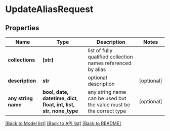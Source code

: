 # UpdateAliasRequest


## Properties
Name | Type | Description | Notes
------------ | ------------- | ------------- | -------------
**collections** | **[str]** | list of fully qualified collection names referenced by alias | 
**description** | **str** | optional description | [optional] 
**any string name** | **bool, date, datetime, dict, float, int, list, str, none_type** | any string name can be used but the value must be the correct type | [optional]

[[Back to Model list]](../README.md#documentation-for-models) [[Back to API list]](../README.md#documentation-for-api-endpoints) [[Back to README]](../README.md)


